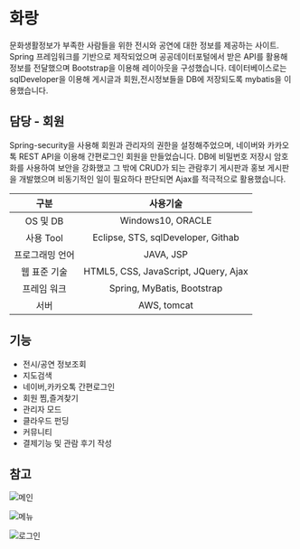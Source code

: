 # 화랑

문화생활정보가 부족한 사람들을 위한 전시와 공연에 대한 정보를 제공하는 사이트.
Spring 프레임워크를 기반으로 제작되었으며 공공데이터포털에서 받은 API를 활용해 정보를 전달했으며 Bootstrap을 이용해 레이아웃을 구성했습니다. 데이터베이스로는 sqlDeveloper을 이용해 게시글과 회원,전시정보들을 DB에 저장되도록 mybatis을 이용했습니다.

## 담당 - 회원

Spring-security을 사용해 회원과 관리자의 권한을 설정해주었으며, 네이버와 카카오톡 REST API을 이용해 간편로그인 회원을 만들었습니다.
DB에 비밀번호 저장시 암호화를 사용하여 보안을 강화했고 그 밖에 CRUD가 되는 관람후기 게시판과 홍보 게시판을 개발했으며 비동기적인 일이 필요하다 판단되면 Ajax를 적극적으로 활용했습니다.


|구분|사용기술|
|:------:|:------:|
|OS 및 DB|Windows10, ORACLE|
|사용 Tool|Eclipse, STS, sqlDeveloper, Githab|
|프로그래밍 언어|JAVA, JSP|
|웹 표준 기술|HTML5, CSS, JavaScript, JQuery, Ajax|
|프레임 워크|Spring, MyBatis, Bootstrap|
|서버|AWS, tomcat|

## 기능
- 전시/공연 정보조회
- 지도검색
- 네이버,카카오톡 간편로그인
- 회원 찜,즐겨찾기
- 관리자 모드
- 클라우드 펀딩
- 커뮤니티 
- 결제기능 및 관람 후기 작성

## 참고

![메인](https://user-images.githubusercontent.com/53885622/74632196-283f2480-51a2-11ea-8f3f-08938d411a5a.png)

![메뉴](https://user-images.githubusercontent.com/53885622/74632194-270df780-51a2-11ea-9f95-3da6e11363fa.png)

![로그인](https://user-images.githubusercontent.com/53885622/74632354-87049e00-51a2-11ea-848e-b1246ad077f4.png)
